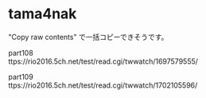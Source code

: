 # tama4nak

"Copy raw contents" で一括コピーできそうです。


part108    
ttps://rio2016.5ch.net/test/read.cgi/twwatch/1697579555/

part109    
ttps://rio2016.5ch.net/test/read.cgi/twwatch/1702105596/
